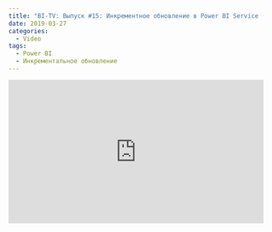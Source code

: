 ```yaml
---
title: "BI-TV: Выпуск #15: Инкрементное обновление в Power BI Service (Pro) для облачных источников данных"
date: 2019-03-27
categories:
  - Video
tags:
  - Power BI
  - Инкрементальное обновление
---
```


<style>.embed-container { position: relative; padding-bottom: 56.25%; height: 0; overflow: hidden; max-width: 100%; } .embed-container iframe, .embed-container object, .embed-container embed { position: absolute; top: 0; left: 0; width: 100%; height: 100%; }</style><div class='embed-container'><iframe src='https://www.youtube.com/embed/Z23O3HMw6Fc' frameborder='0' allowfullscreen></iframe></div>
